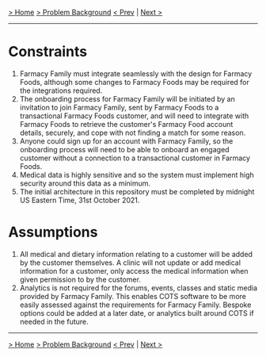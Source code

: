 [> Home](../README.md)  [> Problem Background](README.md)
[< Prev](ActorsActionsAndSignificantScenarios.md)  |  [Next >](RAID.md)

---

# Constraints

1. Farmacy Family must integrate seamlessly with the design for Farmacy Foods, although some changes to Farmacy Foods may be required for the integrations required.
2. The onboarding process for Farmacy Family will be initiated by an invitation to join Farmacy Family, sent by Farmacy Foods to a transactional Farmacy Foods customer, and will need to integrate with Farmacy Foods to retrieve the customer's Farmacy Food account details, securely, and cope with not finding a match for some reason.
3. Anyone could sign up for an account with Farmacy Family, so the onboarding process will need to be able to onboard an engaged customer without a connection to a transactional customer in Farmacy Foods.
4. Medical data is highly sensitive and so the system must implement high security around this data as a minimum.
5. The initial architecture in this repository must be completed by midnight US Eastern Time, 31st October 2021.

# Assumptions

1. All medical and dietary information relating to a customer will be added by the customer themselves. A clinic will not update or add medical information for a customer, only access the medical information when given permission to by the customer.
2. Analytics is not required for the forums, events, classes and static media provided by Farmacy Family. This enables COTS software to be more easily assessed against the requirements for Farmacy Family. Bespoke options could be added at a later date, or analytics built around COTS if needed in the future.

------

[> Home](../README.md)  [> Problem Background](README.md)
[< Prev](ActorsActionsAndSignificantScenarios.md)  |  [Next >](StakeholderConcerns.md)

